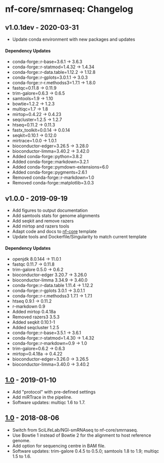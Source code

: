 # nf-core/smrnaseq: Changelog

## v1.0.1dev - 2020-03-31

* Update conda environment with new packages and updates

#### Dependency Updates

 * conda-forge::r-base=3.6.1 -> 3.6.3
 * conda-forge::r-statmod=1.4.32 -> 1.4.34
 * conda-forge::r-data.table=1.12.2 -> 1.12.8
 * conda-forge::r-gplots=3.0.1.1 -> 3.0.3
 * conda-forge::r-r.methodss3=1.7.1 -> 1.8.0
 * fastqc=0.11.8 -> 0.11.9
 * trim-galore=0.6.3 -> 0.6.5
 * samtools=1.9 -> 1.10
 * bowtie=1.2.2 -> 1.2.3
 * multiqc=1.7 -> 1.8
 * mirtop=0.4.22 -> 0.4.23
 * seqcluster=1.2.5 -> 1.2.7
 * htseq=0.11.2 -> 0.11.3
 * fastx_toolkit=0.0.14 -> 0.0.14
 * seqkit=0.10.1 -> 0.12.0
 * mirtrace=1.0.0 -> 1.0.1
 * bioconductor-edger=3.26.5 -> 3.28.0
 * bioconductor-limma=3.40.2 -> 3.42.0
 * Added conda-forge::python=3.8.2
 * Added conda-forge::markdown=3.2.1
 * Added conda-forge::pymdown-extensions=6.0
 * Added conda-forge::pygments=2.6.1
 * Removed conda-forge::r-markdown=1.0
 * Removed conda-forge::matplotlib=3.0.3

## v1.0.0 - 2019-09-19
* Add figures to output documentation
* Add samtools stats for genome alignments
* Add seqkit and remove razers
* Add mirtop and razers tools
* Adapt code and docs to [nf-core](http://nf-co.re/) template
* Update tools and Dockerfile/Singularity to match current template

#### Dependency Updates
* openjdk 8.0.144 -> 11.0.1
* fastqc 0.11.7 -> 0.11.8
* trim-galore 0.5.0 -> 0.6.2
* bioconductor-edger 3.20.7 -> 3.26.0
* bioconductor-limma 3.34.9 -> 3.40.0
* conda-forge::r-data.table 1.11.4 -> 1.12.2
* conda-forge::r-gplots 3.0.1 -> 3.0.1.1
* conda-forge::r-r.methodss3 1.7.1 -> 1.7.1
* htseq 0.9.1 -> 0.11.2
* r-markdown 0.9
* Added mirtop 0.4.18a
* Removed razers3 3.5.3
* Added seqkit 0.10.1-1
* Added seqcluster 1.2.5
* conda-forge::r-base=3.5.1 -> 3.6.1
* conda-forge::r-statmod=1.4.30 -> 1.4.32
* conda-forge::r-markdown=0.9 -> 1.0
* trim-galore=0.6.2 -> 0.6.3
* mirtop=0.4.18a -> 0.4.22
* bioconductor-edger=3.26.0 -> 3.26.5
* bioconductor-limma=3.40.0 -> 3.40.2

## [1.0](https://github.com/nf-core/smrnaseq/releases/tag/1.0) - 2019-01-10
* Add "protocol" with pre-defined settings
* Add miRTrace in the pipeline.
* Software updates: multiqc 1.6 to 1.7.

## [1.0](https://github.com/nf-core/smrnaseq/releases/tag/1.0) - 2018-08-06
* Switch from SciLifeLab/NGI-smRNAseq to nf-core/smrnaseq.
* Use Bowtie 1 instead of Bowtie 2 for the alignment to host reference genome.
* Add option for sequencing centre in BAM file.
* Software updates: trim-galore 0.4.5 to 0.5.0; samtools 1.8 to 1.9; multiqc 1.5 to 1.6.
